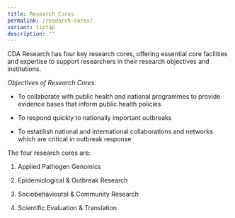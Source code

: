```yaml
---
title: Research Cores
permalink: /research-cores/
variant: tiptap
description: ""
---
```

<p>CDA Research has four key research cores, offering essential core facilities
and expertise to support researchers in their research objectives and institutions.</p>
<p><em>Objectives of Research Cores:</em>
</p>
<ul data-tight="true" class="tight">
<li>
<p>To collaborate with public health and national programmes to provide evidence
bases that inform public health policies</p>
</li>
<li>
<p>To respond quickly to nationally important outbreaks</p>
</li>
<li>
<p>To establish national and international collaborations and networks which
are critical in outbreak response</p>
</li>
</ul>
<p>The four research cores are:</p>
<ol data-tight="true" class="tight">
<li>
<p>Applied Pathogen Genomics</p>
</li>
<li>
<p>Epidemiological &amp; Outbreak Research</p>
</li>
<li>
<p>Sociobehavioural &amp; Community Research</p>
</li>
<li>
<p>Scientific Evaluation &amp; Translation</p>
</li>
</ol>
<p></p>